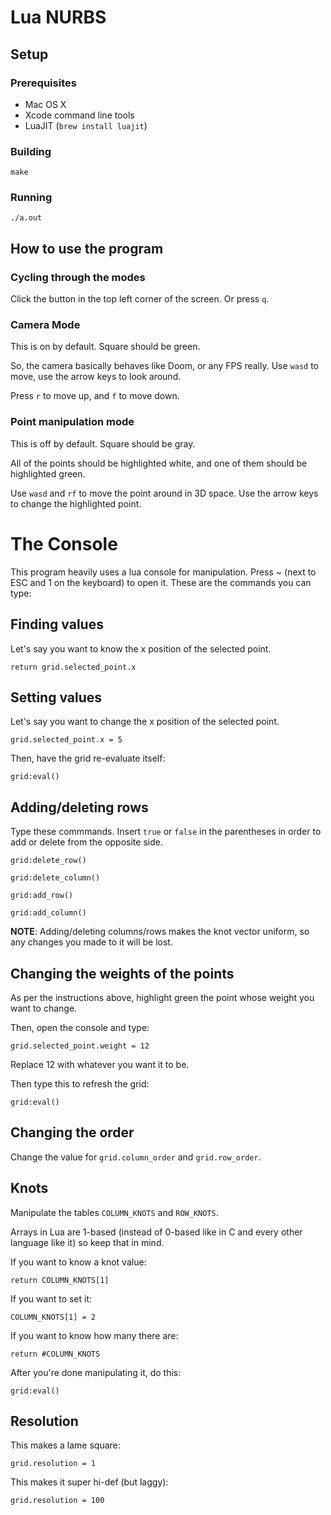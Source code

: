 # Lua NURBS

## Setup

### Prerequisites

* Mac OS X
* Xcode command line tools
* LuaJIT (`brew install luajit`)

### Building

`make`

### Running

`./a.out`

## How to use the program

### Cycling through the modes

Click the button in the top left corner of the screen. Or press `q`.

### Camera Mode

This is on by default. Square should be green.

So, the camera basically behaves like Doom, or any FPS really. Use `wasd` to move, use the arrow keys to look around.

Press `r` to move up, and `f` to move down.

### Point manipulation mode

This is off by default. Square should be gray.

All of the points should be highlighted white, and one of them should be highlighted green.

Use `wasd` and `rf` to move the point around in 3D space. Use the arrow keys to change the highlighted point.

# The Console

This program heavily uses a lua console for manipulation. Press ~ (next to ESC and 1 on the keyboard) to open it. These are the commands you can type:

## Finding values

Let's say you want to know the x position of the selected point.

`return grid.selected_point.x`

## Setting values

Let's say you want to change the x position of the selected point.

`grid.selected_point.x = 5`

Then, have the grid re-evaluate itself:

`grid:eval()`

## Adding/deleting rows

Type these commmands. Insert `true` or `false` in the parentheses in order to add or delete from the opposite side.

`grid:delete_row()`

`grid:delete_column()`

`grid:add_row()`

`grid:add_column()`

**NOTE**: Adding/deleting columns/rows makes the knot vector uniform, so any changes you made to it will be lost.

## Changing the weights of the points

As per the instructions above, highlight green the point whose weight you want to change.

Then, open the console and type:

`grid.selected_point.weight = 12`

Replace 12 with whatever you want it to be.

Then type this to refresh the grid:

`grid:eval()`


## Changing the order

Change the value for `grid.column_order` and `grid.row_order`.

## Knots

Manipulate the tables `COLUMN_KNOTS` and `ROW_KNOTS`.

Arrays in Lua are 1-based (instead of 0-based like in C and every other language like it) so keep that in mind.

If you want to know a knot value:

`return COLUMN_KNOTS[1]`

If you want to set it:

`COLUMN_KNOTS[1] = 2`

If you want to know how many there are:

`return #COLUMN_KNOTS`

After you're done manipulating it, do this:

`grid:eval()`


## Resolution

This makes a lame square:

`grid.resolution = 1`

This makes it super hi-def (but laggy):

`grid.resolution = 100`

